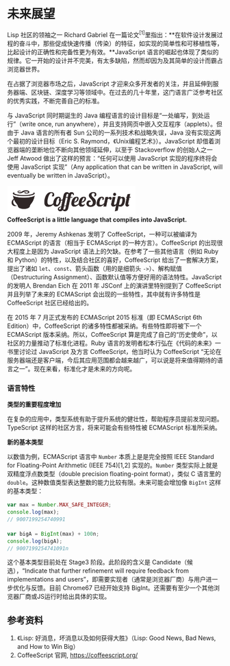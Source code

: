 # 未来展望

Lisp 社区的领袖之一 Richard Gabriel 在一篇论文<sup>[1]</sup>里指出：**在软件设计发展过程的奋斗中，那些促成快速传播（传染）的特征，如实现的简单性和可移植性等，比起设计的正确性和完备性更为有效。**JavaScript 语言的崛起也体现了类似的规律。它一开始的设计并不完美，有太多缺陷，然而却因为及其简单的设计而霸占浏览器世界。

在占据了浏览器市场之后，JavaScript 才迎来众多开发者的关注，并且延伸到服务器端、区块链、深度学习等领域中。在过去的几十年里，这门语言广泛参考社区的优秀实践，不断完善自己的标准。

与 JavaScript 同时期诞生的 Java 编程语言的设计目标是“一处编写，到处运行”（write once, run anywhere），并且支持网页中嵌入交互程序（applets）。但由于 Java 语言的所有者 Sun 公司的一系列技术和战略失误，Java 没有实现这两个最初的设计目标（Eric S. Raymond，《Unix编程艺术》）。JavaScript 却借着浏览器端的垄断地位不断向其他领域延伸，以至于 Stackoverflow 的创始人之一 Jeff Atwood 做出了这样的预言：“任何可以使用 JavaScript 实现的程序终将会使用 JavaScript 实现”（Any application that can be written in JavaScript, will eventually be written in JavaScript）。

<figure style="margin: 15px 0;">
<img src="../images/coffeescript-logo.png" style="width: 300px;">
<figcaption><strong>CoffeeScript is a little language that compiles into JavaScript.</strong></figcaption>
</figure>

2009 年，Jeremy Ashkenas 发明了 CoffeeScript，一种可以被编译为 ECMAScript 的语言（相当于 ECMAScript 的一种方言）。CoffeeScript 的出现很大程度上是因为 JavaScript 语法上的欠缺。在参考了一些其他语言（例如 Ruby 和 Python）的特性，以及结合社区的喜好，CoffeeScript 给出了一套解决方案，提出了诸如 `let`、`const`、箭头函数（用的是细箭头 `->`）、解构赋值（Destructuring Assignment）、函数默认值等方便好用的语法特性。JavaScript 的发明人 Brendan Eich 在 2011 年 JSConf 上的演讲里特别提到了 CoffeeScript 并且列举了未来的 ECMAScript 会出现的一些特性，其中就有许多特性是 CoffeeScript 社区已经给出的。

在 2015 年 7 月正式发布的 ECMAScript 2015 标准（即 ECMAScript 6th Edition）中，CoffeeScript 的诸多特性都被采纳。有些特性即将被下一个 ECMAScript 版本采纳。所以，CoffeeScript 算是完成了自己的“历史使命”，以社区的力量推动了标准化进程。Ruby 语言的发明者松本行弘在《代码的未来》一书里讨论过 JavaScript 及方言 CoffeeScript，他当时认为 CoffeeScript “无论在服务器端还是客户端，今后其应用范围都会越来越广，可以说是将来值得期待的语言之一”。现在来看，标准化才是未来的方向呢。

### 语言特性

**类型的重要程度增加**

在复杂的应用中，类型系统有助于提升系统的健壮性，帮助程序员提前发现问题。TypeScript 这样的社区方言，将来可能会有些特性被 ECMAScript 标准所采纳。

**新的基本类型**

以数值为例，ECMAScript 语言中 `Number` 本质上是是完全按照 IEEE Standard for Floating-Point Arithmetic (IEEE 754)[1,2] 实现的。`Number` 类型实际上就是双精度浮点数类型（double precision floating-point format），类似 C 语言里的 `double`。这种数值类型表达整数的能力比较有限。未来可能会增加像 `BigInt` 这样的基本类型：

```javascript
var max = Number.MAX_SAFE_INTEGER;
console.log(max);
// 9007199254740991

var bigA = BigInt(max) + 100n;
console.log(bigA);
// 9007199254741091n
```

这个基本类型目前处在 Stage3 阶段。此阶段的含义是 Candidate（候选），“Indicate that further refinement will require feedback from implementations and users”，即需要实现者（通常是浏览器厂商）与用户进一步优化与反馈。目前 Chrome67 已经开始支持 BigInt。还需要有至少一个其他浏览器厂商或JS运行时给出具体的实现。


## 参考资料

1. 《Lisp: 好消息，坏消息以及如何获得大胜》（Lisp: Good News, Bad News, and How to Win Big）
2. CoffeeScript 官网, https://coffeescript.org/
